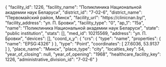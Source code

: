 {
    "facility_id": 1226,
    "facility_name": "Поликлиника Национальной академии наук Беларуси",
    "district_id": "7-02-6",
    "district_name": "Первомайский район, Минск",
    "facility_url": "https:\/\/clinicnan.by\/",
    "facility_address": "ул. П. Бровки",
    "facility_type": "0",
    "ap_1": "15а",
    "name": "Поликлиника Национальной академии наук Беларуси",
    "state": "public institution",
    "stats": [],
    "med_id": 10215569,
    "address": "ул. П. Бровки",
    "devices": [],
    "coord_x_y": {
        "crs": {
            "type": "name",
            "properties": {
                "name": "EPSG:4326"
            }
        },
        "type": "Point",
        "coordinates": [
            27.6036,
            53.9137
        ]
    },
    "place_name": "Минск",
    "place_type": "city",
    "localties_key": 54,
    "year_of_closing": null,
    "year_of_opening": "1968",
    "healthcare_facility_key": 1226,
    "administrative_division_id": "7-02-6"
}